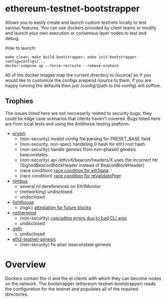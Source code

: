 # ethereum-testnet-bootstrapper
Allows you to easily create and launch custom testnets locally to test various features. You can use dockers provided by client teams or modify and launch your own execution or consensus layer nodes to test and debug.


How to launch:
```
make clean; make build-bootstrapper; make init-bootstrapper config=configs/...
docker-compose up --force-recreate --remove-orphans
```
All of the docker images map the current directory to /source/ so if you would like to customize the configs prepend /source to them,
if you are happy running the defaults then just /config/{path to the config} will suffice. 

## Trophies
The issues listed here are not neccesarily related to security bugs, they could be edge case scenarios that clients haven't covered. Bugs listed here are from local tests and using the Antithesis testing platform.

- [prysm](https://github.com/prysmaticlabs/prysm)
    - (non-security) invalid config file parsing for PRESET\_BASE field.
    - (non-security, non-spec) handeling 0 hash for eth1 root hash.
    - (non-security) handle genesis from non-phase0 genesis beaconstates.
    - (non-security) api /eth/vX/beacon/headers/X uses the incorrect htr (SignedBeaconBlockHeader instead of BeaconBlockHeader)
    - (race condition) [race condition for eth1data](https://github.com/prysmaticlabs/prysm/issues/10531)
    - (race condition) [race condition for reValidatePeer](https://github.com/prysmaticlabs/prysm/issues/10530)
- [nimbus](https://github.com/status-im/nimbus-eth2)
    - several nil dereferences on Eth1Monitor
    - (networking) undisclosed
    - undisclosed
- [lighthouse](https://github.com/sigp/lighthouse)
    - (logic) [attestation for future blocks](https://github.com/sigp/lighthouse/pull/3183)
- [nethermind](https://github.com/NethermindEth/nethermind)
    - (non-security) [cascading errors duu to bad CLI args](https://github.com/NethermindEth/nethermind/issues/3942)
    - undisclosed
- [geth](https://github.com/ethereum/go-ethereum)
    - undisclosed
- [eth2-testnet-genesis](https://github.com/protolambda/eth2-testnet-genesis)
    - (non-security) fix altair beaconstate genesis

# Overview
Dockers contain the cl and the el clients with which they can become nodes on the network. The bootstrapper (ethereum-testnet-bootstrapper) reads the configuration for the testnet and populates all of the required directories.  


